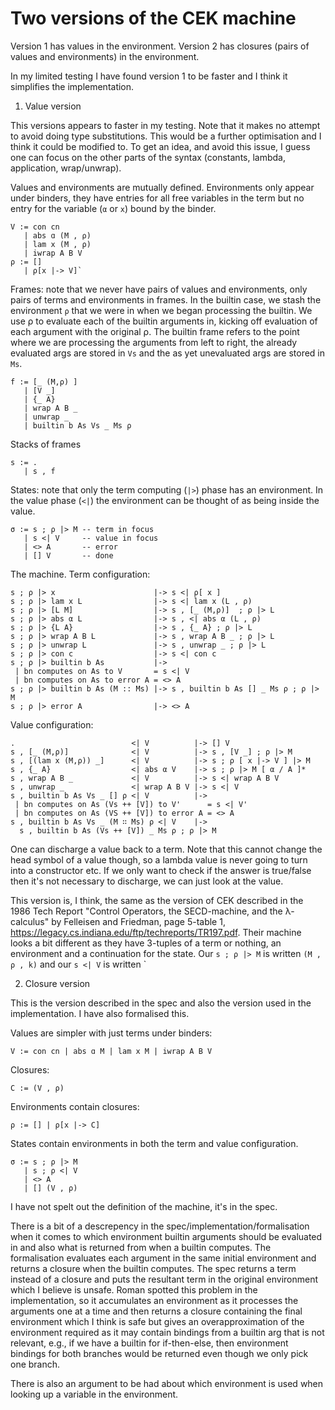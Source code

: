 Two versions of the CEK machine
===============================

Version 1 has values in the environment. Version 2 has closures (pairs
of values and environments) in the environment.

In my limited testing I have found version 1 to be faster and I think
it simplifies the implementation.

1. Value version

This versions appears to faster in my testing. Note that it makes no
attempt to avoid doing type substitutions. This would be a further
optimisation and I think it could be modified to. To get an idea, and
avoid this issue, I guess one can focus on the other parts of the
syntax (constants, lambda, application, wrap/unwrap).

Values and environments are mutually defined. Environments only appear
under binders, they have entries for all free variables in the term
but no entry for the variable (`α` or `x`) bound by the binder.

```
V := con cn
   | abs ɑ (M , ⍴)
   | lam x (M , ρ)
   | iwrap A B V
ρ := []
   | ρ[x |-> V]`
```

Frames: note that we never have pairs of values and environments, only
pairs of terms and environments in frames. In the builtin case, we
stash the environment `ρ` that we were in when we began processing the
builtin. We use ρ to evaluate each of the builtin arguments in,
kicking off evaluation of each argument with the original ρ. The
builtin frame refers to the point where we are processing the
arguments from left to right, the already evaluated args are stored in
`Vs` and the as yet unevaluated args are stored in `Ms`.

```
f := [_ (M,ρ) ]
   | [V _]
   | {_ A}
   | wrap A B _
   | unwrap _
   | builtin b As Vs _ Ms ρ
```

Stacks of frames
```
s := .
   | s , f
```

States: note that only the term computing (`|>`) phase has an
environment. In the value phase (`<|`) the environment can be thought
of as being inside the value.
```
σ := s ; ρ |> M -- term in focus
   | s <| V     -- value in focus
   | <> A       -- error
   | [] V       -- done
```

The machine. Term configuration:
```
s ; ρ |> x                      |-> s <| ρ[ x ]
s ; ρ |> lam x L                |-> s <| lam x (L , ρ)
s ; ρ |> [L M]                  |-> s , [_ (M,ρ)]  ; ρ |> L
s ; ρ |> abs α L                |-> s , <| abs α (L , ρ)
s ; ρ |> {L A}                  |-> s , {_ A} ; ρ |> L
s ; ρ |> wrap A B L             |-> s , wrap A B _ ; ρ |> L
s ; ρ |> unwrap L               |-> s , unwrap _ ; ρ |> L
s ; ρ |> con c                  |-> s <| con c
s ; ρ |> builtin b As           |->
 | bn computes on As to V       = s <| V
 | bn computes on As to error A = <> A
s ; ρ |> builtin b As (M :: Ms) |-> s , builtin b As [] _ Ms ρ ; ρ |> M
s ; ρ |> error A                |-> <> A
```
Value configuration:
```
.                          <| V          |-> [] V
s , [_ (M,ρ)]              <| V          |-> s , [V _] ; ρ |> M
s , [(lam x (M,ρ)) _]      <| V          |-> s ; ρ [ x |-> V ] |> M
s , {_ A}                  <| abs α V    |-> s ; ρ |> M [ α / A ]*
s , wrap A B _             <| V          |-> s <| wrap A B V
s , unwrap _               <| wrap A B V |-> s <| V
s , builtin b As Vs _ [] ρ <| V          |->
 | bn computes on As (Vs ++ [V]) to V'      = s <| V'
 | bn computes on As (VS ++ [V]) to error A = <> A
s , builtin b As Vs _ (M ∷ Ms) ρ <| V    |->
  s , builtin b As (Vs ++ [V]) _ Ms ρ ; ρ |> M
```

One can discharge a value back to a term. Note that this cannot change
the head symbol of a value though, so a lambda value is never going to
turn into a constructor etc. If we only want to check if the answer is
true/false then it's not necessary to discharge, we can just look at
the value.

This version is, I think, the same as the version of CEK described in
the 1986 Tech Report "Control Operators, the SECD-machine, and the
λ-calculus" by Felleisen and Friedman, page 5-table 1,
https://legacy.cs.indiana.edu/ftp/techreports/TR197.pdf. Their machine
looks a bit different as they have 3-tuples of a term or nothing, an
environment and a continuation for the state. Our `s ; ρ |> M` is written `(M , ρ , k)` and our `s <| V` is written `

2. Closure version

This is the version described in the spec and also the version used in
the implementation. I have also formalised this.

Values are simpler with just terms under binders:
```
V := con cn | abs ɑ M | lam x M | iwrap A B V
```
Closures:
```
C := (V , ρ)
```
Environments contain closures:
```
ρ := [] | ρ[x |-> C]
```

States contain environments in both the term and value configuration.
```
σ := s ; ρ |> M
   | s ; ρ <| V
   | <> A
   | [] (V , ρ)
```

I have not spelt out the definition of the machine, it's in the
spec.

There is a bit of a descrepency in the
spec/implementation/formalisation when it comes to which environment
builtin arguments should be evaluated in and also what is returned
from when a builtin computes. The formalisation evaluates each
argument in the same initial environment and returns a closure when
the builtin computes. The spec returns a term instead of a closure and
puts the resultant term in the original environment which I believe is
unsafe. Roman spotted this problem in the implementation, so it
accumulates an environment as it processes the arguments one at a time
and then returns a closure containing the final environment which I
think is safe but gives an overapproximation of the environment
required as it may contain bindings from a builtin arg that is not
relevant, e.g., if we have a builtin for if-then-else, then
environment bindings for both branches would be returned even though
we only pick one branch.

There is also an argument to be had about which environment is used
when looking up a variable in the environment.